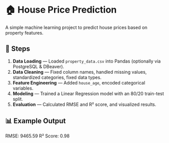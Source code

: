 # 🏠 House Price Prediction

A simple machine learning project to predict house prices based on property features.

## 📌 Steps
1. **Data Loading** — Loaded `property_data.csv` into Pandas (optionally via PostgreSQL & DBeaver).
2. **Data Cleaning** — Fixed column names, handled missing values, standardized categories, fixed data types.
3. **Feature Engineering** — Added `house_age`, encoded categorical variables.
4. **Modeling** — Trained a Linear Regression model with an 80/20 train-test split.
5. **Evaluation** — Calculated RMSE and R² score, and visualized results.

## 📊 Example Output
RMSE: 9465.59
R² Score: 0.98
